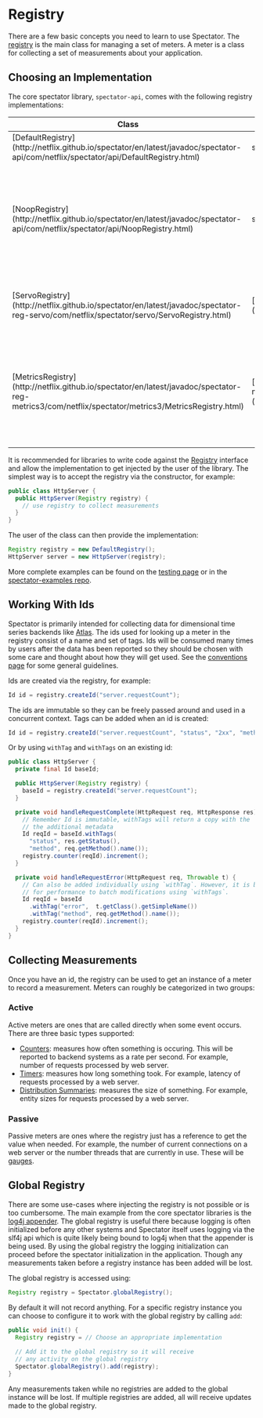# Registry

There are a few basic concepts you need to learn to use Spectator.
The [registry](http://netflix.github.io/spectator/en/latest/javadoc/spectator-api/com/netflix/spectator/api/Registry.html)
is the main class for managing a set of meters. A meter is a class for collecting a set of
measurements about your application.

## Choosing an Implementation

The core spectator library, `spectator-api`, comes with the following registry implementations:
 
 <table>
   <thead>
     <th>Class</th>
     <th>Dependency</th>
     <th>Description</th>
   </thead>
   <tbody>
     <tr>
       <td>
       [DefaultRegistry](http://netflix.github.io/spectator/en/latest/javadoc/spectator-api/com/netflix/spectator/api/DefaultRegistry.html)
       </td>
       <td>spectator-api</td>
       <td>
       Updates local counters, frequently used with [unit tests](testing.md).
       </td>
     </tr>
     <tr>
       <td>
       [NoopRegistry](http://netflix.github.io/spectator/en/latest/javadoc/spectator-api/com/netflix/spectator/api/NoopRegistry.html)
       </td>
       <td>spectator-api</td>
       <td>
       Does nothing, tries to make operations as cheap as possible. This implementation is
       typically used to help understand the overhead being created due to instrumentation.
       It can also be useful in testing to help ensure that no side effects were introduced
       where the instrumentation is now needed in order for the application for function
       properly.
       </td>
     </tr>
     <tr>
       <td>
       [ServoRegistry](http://netflix.github.io/spectator/en/latest/javadoc/spectator-reg-servo/com/netflix/spectator/servo/ServoRegistry.html)
       </td>
       <td>[spectator-reg-servo](../registry/servo.md)</td>
       <td>
       Map to [servo library](https://github.com/Netflix/servo). This is the implementation
       typically used at Netflix to report data into [Atlas](https://github.com/Netflix/atlas).
       </td>
     </tr>
     <tr>
       <td>
       [MetricsRegistry](http://netflix.github.io/spectator/en/latest/javadoc/spectator-reg-metrics3/com/netflix/spectator/metrics3/MetricsRegistry.html)
       </td>
       <td>[spectator-reg-metrics3](../registry/metrics3.md)</td>
       <td>
       Map to [metrics3 library](http://metrics.dropwizard.io/3.1.0/). This implementation
       is typically used for reporting to local files, JMX, or other backends like Graphite.
       Note that it uses a hierarchical naming scheme rather than the dimensional naming
       used by Spectator, so the names will get flattened when mapped to this registry.
       </td>
     </tr>
   </tbody>
 </table>

It is recommended for libraries to write code against the
[Registry](http://netflix.github.io/spectator/en/latest/javadoc/spectator-api/com/netflix/spectator/api/Registry.html)
interface and allow the implementation to get injected by the user of the library. The
simplest way is to accept the registry via the constructor, for example:

```java
public class HttpServer {
  public HttpServer(Registry registry) {
    // use registry to collect measurements
  }
}
```

The user of the class can then provide the implementation:

```java
Registry registry = new DefaultRegistry();
HttpServer server = new HttpServer(registry);
```

More complete examples can be found on the [testing page](testing.md) or in the
[spectator-examples repo](https://github.com/brharrington/spectator-examples).

## Working With Ids

Spectator is primarily intended for collecting data for dimensional time series
backends like [Atlas](https://github.com/Netflix/atlas). The ids used for looking
up a meter in the registry consist of a name and set of tags. Ids will be consumed
many times by users after the data has been reported so they should be chosen with
some care and thought about how they will get used. See the [conventions page](conventions.md)
for some general guidelines.

Ids are created via the registry, for example:

```java
Id id = registry.createId("server.requestCount");
```

The ids are immutable so they can be freely passed around and used in a concurrent
context. Tags can be added when an id is created:

```java
Id id = registry.createId("server.requestCount", "status", "2xx", "method", "GET");
```

Or by using `withTag` and `withTags` on an existing id:

```java
public class HttpServer {
  private final Id baseId;

  public HttpServer(Registry registry) {
    baseId = registry.createId("server.requestCount");
  }

  private void handleRequestComplete(HttpRequest req, HttpResponse res) {
    // Remember Id is immutable, withTags will return a copy with the
    // the additional metadata
    Id reqId = baseId.withTags(
      "status", res.getStatus(),
      "method", req.getMethod().name());
    registry.counter(reqId).increment();
  }

  private void handleRequestError(HttpRequest req, Throwable t) {
    // Can also be added individually using `withTag`. However, it is better
    // for performance to batch modifications using `withTags`.
    Id reqId = baseId
      .withTag("error",  t.getClass().getSimpleName())
      .withTag("method", req.getMethod().name());
    registry.counter(reqId).increment();
  }
}
```

## Collecting Measurements

Once you have an id, the registry can be used to get an instance of a meter to
record a measurement. Meters can roughly be categorized in two groups:

### Active

Active meters are ones that are called directly when some event occurs. There are
three basic types supported:

* [Counters](counter.md): measures how often something is occuring. This will be
  reported to backend systems as a rate per second. For example, number of requests
  processed by web server.
* [Timers](timer.md): measures how long something took. For example, latency of
  requests processed by a web server.
* [Distribution Summaries](dist-summary.md): measures the size of something. For
  example, entity sizes for requests processed by a web server.

### Passive

Passive meters are ones where the registry just has a reference to get the value
when needed. For example, the number of current connections on a web server or
the number threads that are currently in use. These will be [gauges](gauge.md).

## Global Registry

There are some use-cases where injecting the registry is not possible or is too
cumbersome. The main example from the core spectator libraries is the
[log4j appender](../ext/log4j2.md). The global registry is useful there because
logging is often initialized before any other systems and Spectator itself uses
logging via the slf4j api which is quite likely being bound to log4j when that
the appender is being used. By using the global registry the logging initialization
can proceed before the spectator initialization in the application. Though any
measurements taken before a registry instance has been added will be lost.

The global registry is accessed using:

```java
Registry registry = Spectator.globalRegistry();
```

By default it will not record anything. For a specific registry instance you can
choose to configure it to work with the global registry by calling `add`:

```java
public void init() {
  Registry registry = // Choose an appropriate implementation
  
  // Add it to the global registry so it will receive
  // any activity on the global registry
  Spectator.globalRegistry().add(registry);
}
```

Any measurements taken while no registries are added to the global instance will
be lost. If multiple registries are added, all will receive updates made to the global
registry.